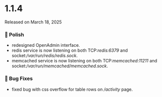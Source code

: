 # 1.1.4

Released on March 18, 2025

### 💅 Polish
- redesigned OpenAdmin interface.
- redis service is now listening on both TCP:*redis:6379* and socket:*/var/run/redis/redis.sock*.
- memcached service is now listening on both TCP:*memcached:11211* and socket:*/var/run/memcached/memcached.sock*.

### 🐛 Bug Fixes
- fixed bug with css overflow for table rows on */activity* page.
